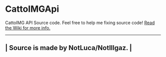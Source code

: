 # CattoIMGApi
CattoIMG API Source code. Feel free to help me fixing source code!
<a href="https://github.com/cattoimg/CattoIMGApi/wiki">Read the Wiki for more info.</a>

-----------------------------------------
| Source is made by NotLuca/NotIllgaz. |
-----------------------------------------
